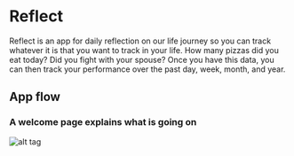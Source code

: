 # Reflect
Reflect is an app for daily reflection on our life journey so you can track whatever it is that you want to track in your life. 
How many pizzas did you eat today?
Did you fight with your spouse? 
Once you have this data, you can then track your performance over the past day, week, month, and year. 

## App flow

### A welcome page explains what is going on

![alt tag](/refMain)

